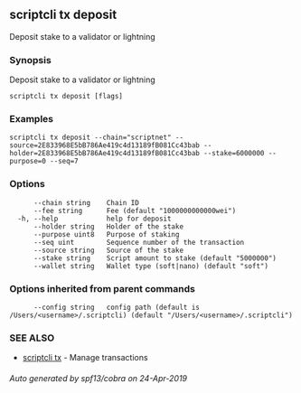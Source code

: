 ## scriptcli tx deposit

Deposit stake to a validator or lightning

### Synopsis

Deposit stake to a validator or lightning

```
scriptcli tx deposit [flags]
```

### Examples

```
scriptcli tx deposit --chain="scriptnet" --source=2E833968E5bB786Ae419c4d13189fB081Cc43bab --holder=2E833968E5bB786Ae419c4d13189fB081Cc43bab --stake=6000000 --purpose=0 --seq=7
```

### Options

```
      --chain string    Chain ID
      --fee string      Fee (default "1000000000000wei")
  -h, --help            help for deposit
      --holder string   Holder of the stake
      --purpose uint8   Purpose of staking
      --seq uint        Sequence number of the transaction
      --source string   Source of the stake
      --stake string    Script amount to stake (default "5000000")
      --wallet string   Wallet type (soft|nano) (default "soft")
```

### Options inherited from parent commands

```
      --config string   config path (default is /Users/<username>/.scriptcli) (default "/Users/<username>/.scriptcli")
```

### SEE ALSO

* [scriptcli tx](scriptcli_tx.md)	 - Manage transactions

###### Auto generated by spf13/cobra on 24-Apr-2019
